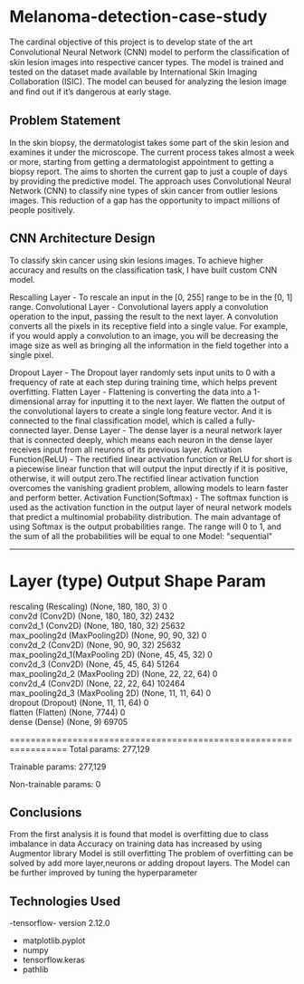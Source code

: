 # Melanoma-detection-case-study

The cardinal objective of this project is to develop state of the art Convolutional Neural Network (CNN) model to perform the classiﬁcation of skin lesion images into respective cancer types. The model is trained and tested on the dataset made available by International Skin Imaging Collaboration (ISIC). The model can beused for analyzing the lesion image and ﬁnd out if it’s dangerous at early stage.

## Problem Statement
In the skin biopsy, the dermatologist takes some part of the skin lesion and examines it under the microscope. The current process takes almost a week or more, starting from getting a dermatologist appointment to getting a biopsy report. The aims to shorten the current gap to just a couple of days by providing the predictive model. The approach uses Convolutional Neural Network (CNN) to classify nine types of skin cancer from outlier lesions images. This reduction of a gap has the opportunity to impact millions of people positively.

## CNN Architecture Design
To classify skin cancer using skin lesions images. To achieve higher accuracy and results on the classification task, I have built custom CNN model.

Rescalling Layer - To rescale an input in the [0, 255] range to be in the [0, 1] range.
Convolutional Layer - Convolutional layers apply a convolution operation to the input, passing the result to the next layer. A convolution converts all the pixels in its receptive field into a single value. For example, if you would apply a convolution to an image, you will be decreasing the image size as well as bringing all the information in the field together into a single pixel.

Dropout Layer - The Dropout layer randomly sets input units to 0 with a frequency of rate at each step during training time, which helps prevent overfitting.
Flatten Layer - Flattening is converting the data into a 1-dimensional array for inputting it to the next layer. We flatten the output of the convolutional layers to create a single long feature vector. And it is connected to the final classification model, which is called a fully-connected layer.
Dense Layer - The dense layer is a neural network layer that is connected deeply, which means each neuron in the dense layer receives input from all neurons of its previous layer.
Activation Function(ReLU) - The rectified linear activation function or ReLU for short is a piecewise linear function that will output the input directly if it is positive, otherwise, it will output zero.The rectified linear activation function overcomes the vanishing gradient problem, allowing models to learn faster and perform better.
Activation Function(Softmax) - The softmax function is used as the activation function in the output layer of neural network models that predict a multinomial probability distribution. The main advantage of using Softmax is the output probabilities range. The range will 0 to 1, and the sum of all the probabilities will be equal to one
Model: "sequential"

_________________________________________________________________
 Layer (type)                        Output Shape                Param   
=================================================================
 rescaling (Rescaling)              (None, 180, 180, 3)           0         
 conv2d (Conv2D)                    (None, 180, 180, 32)        2432      
 conv2d_1 (Conv2D)                  (None, 180, 180, 32)        25632     
max_pooling2d (MaxPooling2D)        (None, 90, 90, 32)            0                                                                   
conv2d_2 (Conv2D)                   (None, 90, 90, 32)          25632     
max_pooling2d_1(MaxPooling 2D)      (None, 45, 45, 32)           0                                                         
conv2d_3 (Conv2D)                   (None, 45, 45, 64)          51264     
max_pooling2d_2 (MaxPooling 2D)     (None, 22, 22, 64)           0                                                                     
conv2d_4 (Conv2D)                   (None, 22, 22, 64)         102464                                                                    
max_pooling2d_3 (MaxPooling 2D)     (None, 11, 11, 64)           0         
dropout (Dropout)                   (None, 11, 11, 64)           0                                                       
flatten (Flatten)                   (None, 7744)                 0                                                                      
dense (Dense)                       (None, 9)                  69705         
                                                                                                                               
=================================================================
Total params: 277,129

Trainable params: 277,129

Non-trainable params: 0

## Conclusions
From the first analysis it is found that model is overfitting due to class imbalance in data
Accuracy on training data has increased by using Augmentor library
Model is still overfitting
The problem of overfitting can be solved by add more layer,neurons or adding dropout layers.
The Model can be further improved by tuning the hyperparameter


## Technologies Used
-tensorflow- version 2.12.0
- matplotlib.pyplot 
- numpy 
- tensorflow.keras
- pathlib
























